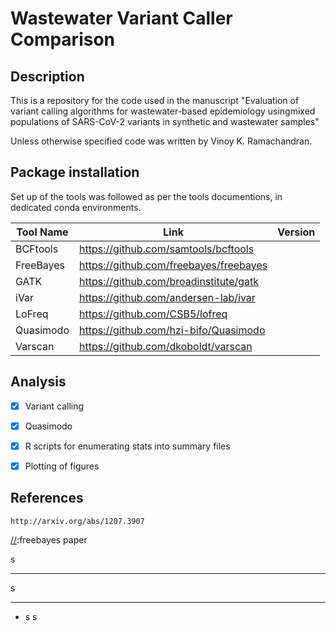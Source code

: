# Wastewater Variant Caller Comparison
[//]: #wastewater_variant_caller_comparison

## Description
This is a repository for the code used in the manuscript "Evaluation of variant calling algorithms for wastewater-based epidemiology usingmixed populations of SARS-CoV-2 variants in synthetic and wastewater samples" 

Unless otherwise specified code was written by Vinoy K. Ramachandran. 

## Package installation

Set up of the tools was followed as per the tools documentions, in dedicated conda environments. 


| Tool Name | Link | Version |
|---|---|---|
| BCFtools | https://github.com/samtools/bcftools |  |
| FreeBayes | https://github.com/freebayes/freebayes| |
| GATK | https://github.com/broadinstitute/gatk ||
| iVar | https://github.com/andersen-lab/ivar| |
| LoFreq | https://github.com/CSB5/lofreq | |
| Quasimodo | https://github.com/hzi-bifo/Quasimodo | |
| Varscan |https://github.com/dkoboldt/varscan | |

## Analysis

- [x] Variant calling
- [x] Quasimodo 
- [x] R scripts for enumerating stats into summary files
- [x] Plotting of figures



## References

`http://arxiv.org/abs/1207.3907`

[//]:freebayes paper

s
* * *
s
* * * 
* s
s
